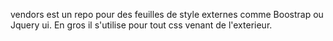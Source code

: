 vendors est un repo pour des feuilles de style externes comme Boostrap ou Jquery ui. En gros il s'utilise pour tout css venant de l'exterieur.